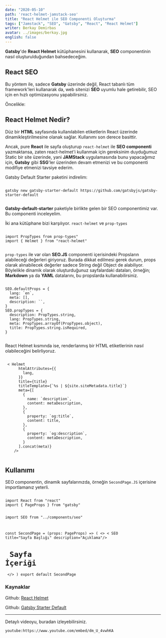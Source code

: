 ```yaml
---
date: "2020-05-10"
path: 'react-helmet-jamstack-seo'
title: "React Helmet ile SEO Componenti Oluşturma"
tags: ["Jamstack", "SEO", "Gatsby", "React", "React Helmet"]
writer: Berkay Demirbas
avatar: ../images/berkay.jpg
english: false
---
```

**Gatsby**'de **React Helmet** kütüphanesini kullanarak, **SEO** componentinin nasıl oluşturulduğundan bahsedeceğim. 

## React SEO 
Bu yöntem ile, sadece **Gatsby** üzerinde değil, React tabanlı tüm framework'leri kullanarak da, web sitenizi **SEO** uyumlu hale getirebilir, SEO için en hızlı optimizasyonu yapabilirsiniz.

Öncelikle:
## React Helmet Nedir? 

Düz bir **HTML** sayfasında kullanılabilen etiketlerin React üzerinde dinamikleştirilmesine olanak sağlar. Kullanımı son derece basittir.

Ancak, pure **React** ile sayfa oluşturup `react-helmet` ile **SEO componenti** yazmaktansa, zaten react-helmet'i kullanmak için gereksinim duyduğumuz Static bir site üzerinde, yani **JAMStack** uygulamasında bunu yapacağımız için, **Gatsby** gibi **SSG**'ler üzerinden devam etmenizi ve bu componenti modifiye etmenizi tavsiye ederim.

Gatsby Default Starter paketini indirelim:

 <deckgo-highlight-code>
    <code slot="code">
gatsby new gatsby-starter-default https://github.com/gatsbyjs/gatsby-starter-default
    </code>
</deckgo-highlight-code>


**Gatsby-default-starter** paketiyle birlikte gelen bir SEO componentimiz var. Bu componenti inceleyelim.

İki ana kütüphane bizi karşılıyor. `react-helmet` ve `prop-types`

 <deckgo-highlight-code>
    <code slot="code">
import PropTypes from prop-types"
import { Helmet } from "react-helmet"
    </code>
</deckgo-highlight-code>

`prop-types` ile var olan **SEO.JS** componenti içerisindeki Propsların alabileceği değerleri giriyoruz. Burada dikkat edilmesi gerek durum, props olarak alınabilecek değerler sadece String değil Object de alabiliyor. Böylelikle dinamik olarak oluşturduğunuz sayfalardaki dataları, örneğin; **Markdown** ya da **YAML** datalarını, bu propslarda kullanabilirsiniz.

 <deckgo-highlight-code>
    <code slot="code">
SEO.defaultProps = {
  lang: `en`,
  meta: [],
  description: ``,
}
SEO.propTypes = {
  description: PropTypes.string,
  lang: PropTypes.string,
  meta: PropTypes.arrayOf(PropTypes.object),
  title: PropTypes.string.isRequired,
}
    </code>
</deckgo-highlight-code>



React Helmet kısmında ise, renderlanmış bir HTML etiketlerinin nasıl olabileceğini belirliyoruz.

 <deckgo-highlight-code highlight-lines="9,10">
    <code slot="code">
 < Helmet
      htmlAttributes={{
        lang,
      }}
      title={title}
      titleTemplate={`%s | ${site.siteMetadata.title}`}
      meta={[
        {
          name: `description`,
          content: metaDescription,
        },
        {
          property: `og:title`,
          content: title,
        },
        {
          property: `og:description`,
          content: metaDescription,
        }
      ].concat(meta)}
    />
    </code>
</deckgo-highlight-code>


## Kullanımı 

SEO componentin, dinamik sayfalarınızda, örneğin `SecondPage.JS` içerisine importlamanız yeterli.

 <deckgo-highlight-code highlight-lines="1,2, 6,6">
    <code slot="code">
import React from "react"
import { PageProps } from "gatsby"

import SEO from "../components/seo"

const SecondPage = (props: PageProps) => (
  <>
    < SEO  title="Sayfa Başlığı"  description="Açıklama"/>
    <h1> Sayfa İçeriği</h1>
  </>
)
export default SecondPage
    </code>
</deckgo-highlight-code>


### Kaynaklar

Github: <a href='https://github.com/nfl/react-helmet' rel="noopener noreferrer" target='_blank'>React Helmet</a>

Github: <a href='https://github.com/gatsbyjs/gatsby-starter-default'>Gatsby Starter Default</a>

--- 

Detaylı videoyu, buradan izleyebilirsiniz. 

`youtube:https://www.youtube.com/embed/dm_U_4vwhKA`

